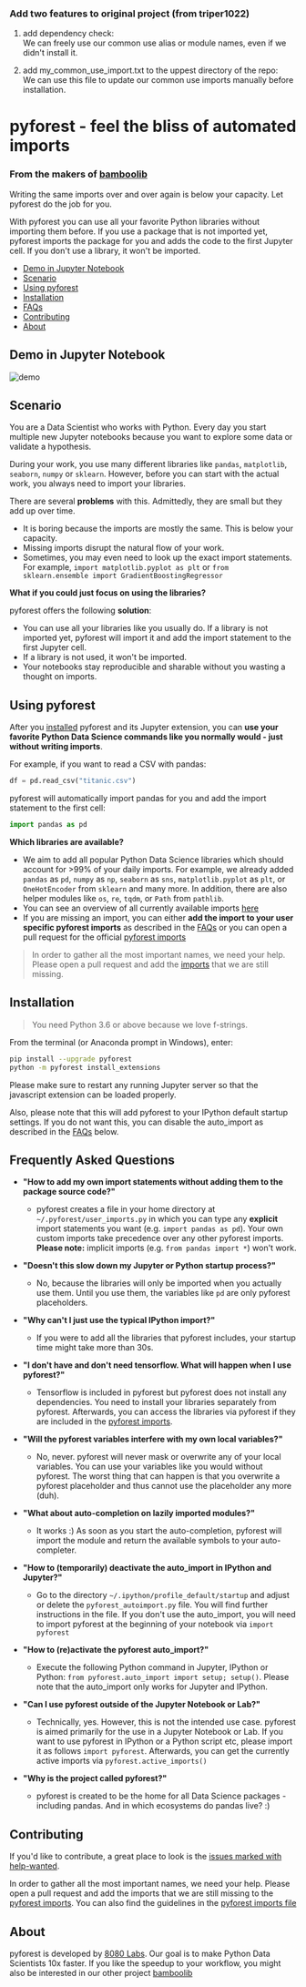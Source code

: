 ### Add two features to original project (from triper1022)
1. add dependency check:<br>
We can freely use our common use alias or module names, even if we didn't install it.

2. add my_common_use_import.txt to the uppest directory of the repo:<br>
We can use this file to update our common use imports manually before installation.

# pyforest - feel the bliss of automated imports

### From the makers of [bamboolib](https://bamboolib.com)

Writing the same imports over and over again is below your capacity. Let pyforest do the job for you.


With pyforest you can use all your favorite Python libraries without importing them before.
If you use a package that is not imported yet, pyforest imports the package for you and adds the code to the first Jupyter cell. If you don't use a library, it won't be imported.


- [Demo in Jupyter Notebook](#demo-in-jupyter-notebook)
- [Scenario](#scenario)
- [Using pyforest](#using-pyforest)
- [Installation](#installation)
- [FAQs](#frequently-asked-questions)
- [Contributing](#contributing)
- [About](#about)



## Demo in Jupyter Notebook
![demo](examples/assets/pyforest_demo_in_jupyter_notebook.gif)


## Scenario

You are a Data Scientist who works with Python. Every day you start multiple new Jupyter notebooks because you want to explore some data or validate a hypothesis.

During your work, you use many different libraries like `pandas`, `matplotlib`, `seaborn`, `numpy` or `sklearn`. However, before you can start with the actual work, you always need to import your libraries.


There are several __problems__ with this. Admittedly, they are small but they add up over time.
- It is boring because the imports are mostly the same. This is below your capacity.
- Missing imports disrupt the natural flow of your work.
- Sometimes, you may even need to look up the exact import statements. For example, `import matplotlib.pyplot as plt` or `from sklearn.ensemble import GradientBoostingRegressor`

__What if you could just focus on using the libraries?__

pyforest offers the following __solution__:
- You can use all your libraries like you usually do. If a library is not imported yet, pyforest will import it and add the import statement to the first Jupyter cell.
- If a library is not used, it won't be imported.
- Your notebooks stay reproducible and sharable without you wasting a thought on imports.


## Using pyforest

After you [installed](#installation) pyforest and its Jupyter extension, you can __use your favorite Python Data Science commands like you normally would - just without writing imports__.

For example, if you want to read a CSV with pandas:

```python
df = pd.read_csv("titanic.csv")
```

pyforest will automatically import pandas for you and add the import statement to the first cell:
```python
import pandas as pd
```


__Which libraries are available?__
- We aim to add all popular Python Data Science libraries which should account for >99% of your daily imports. For example, we already added `pandas` as `pd`, `numpy` as `np`, `seaborn` as `sns`, `matplotlib.pyplot` as `plt`, or `OneHotEncoder` from `sklearn` and many more. In addition, there are also helper modules like `os`, `re`, `tqdm`, or `Path` from `pathlib`.
- You can see an overview of all currently available imports [here](src/pyforest/_imports.py)
- If you are missing an import, you can either __add the import to your user specific pyforest imports__ as described in the [FAQs](#frequently-asked-questions) or you can open a pull request for the official [pyforest imports](src/pyforest/_imports.py)

> In order to gather all the most important names, we need your help. Please open a pull request and add the [imports](src/pyforest/_imports.py) that we are still missing.


## Installation

> You need Python 3.6 or above because we love f-strings.

From the terminal (or Anaconda prompt in Windows), enter:

```bash
pip install --upgrade pyforest
python -m pyforest install_extensions
```

Please make sure to restart any running Jupyter server so that the javascript extension can be loaded properly.

Also, please note that this will add pyforest to your IPython default startup settings. If you do not want this, you can disable the auto_import as described in the [FAQs](#frequently-asked-questions) below.


## Frequently Asked Questions

- __"How to add my own import statements without adding them to the package source code?"__
    - pyforest creates a file in your home directory at `~/.pyforest/user_imports.py` in which you can type any **explicit** import statements you want (e.g. `import pandas as pd`). Your own custom imports take precedence over any other pyforest imports. **Please note:** implicit imports (e.g. `from pandas import *`) won't work.

- __"Doesn't this slow down my Jupyter or Python startup process?"__
    - No, because the libraries will only be imported when you actually use them. Until you use them, the variables like `pd` are only pyforest placeholders.

- __"Why can't I just use the typical IPython import?"__
    - If you were to add all the libraries that pyforest includes, your startup time might take more than 30s.

- __"I don't have and don't need tensorflow. What will happen when I use pyforest?"__
    - Tensorflow is included in pyforest but pyforest does not install any dependencies. You need to install your libraries separately from pyforest. Afterwards, you can access the libraries via pyforest if they are included in the [pyforest imports](src/pyforest/_imports.py).

- __"Will the pyforest variables interfere with my own local variables?"__
    - No, never. pyforest will never mask or overwrite any of your local variables. You can use your variables like you would without pyforest. The worst thing that can happen is that you overwrite a pyforest placeholder and thus cannot use the placeholder any more (duh).

- __"What about auto-completion on lazily imported modules?"__
    - It works :) As soon as you start the auto-completion, pyforest will import the module and return the available symbols to your auto-completer.

- __"How to (temporarily) deactivate the auto_import in IPython and Jupyter?"__
    - Go to the directory `~/.ipython/profile_default/startup` and adjust or delete the `pyforest_autoimport.py` file. You will find further instructions in the file. If you don't use the auto_import, you will need to import pyforest at the beginning of your notebook via `import pyforest`

- __"How to (re)activate the pyforest auto_import?"__
    - Execute the following Python command in Jupyter, IPython or Python: `from pyforest.auto_import import setup; setup()`. Please note that the auto_import only works for Jupyter and IPython.

- __"Can I use pyforest outside of the Jupyter Notebook or Lab?"__
    - Technically, yes. However, this is not the intended use case. pyforest is aimed primarily for the use in a Jupyter Notebook or Lab. If you want to use pyforest in IPython or a Python script etc, please import it as follows `import pyforest`. Afterwards, you can get the currently active imports via `pyforest.active_imports()`

- __"Why is the project called pyforest?"__
    - pyforest is created to be the home for all Data Science packages - including pandas. And in which ecosystems do pandas live? :)


## Contributing
If you'd like to contribute, a great place to look is the [issues marked with help-wanted](https://github.com/8080labs/pyforest/issues?q=is%3Aissue+is%3Aopen+label%3A%22help+wanted%22).

In order to gather all the most important names, we need your help. Please open a pull request and add the imports that we are still missing to the [pyforest imports](src/pyforest/_imports.py). You can also find the guidelines in the [pyforest imports file](src/pyforest/_imports.py)


## About
pyforest is developed by [8080 Labs](https://8080labs.com). Our goal is to make Python Data Scientists 10x faster. If you like the speedup to your workflow, you might also be interested in our other project [bamboolib](https://bamboolib.com)
